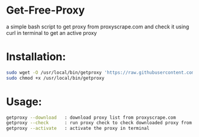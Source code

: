 # Get-Free-Proxy
a simple bash script to get proxy from proxyscrape.com and check it using curl in terminal to get an active proxy

# Installation:
```bash
sudo wget -O /usr/local/bin/getproxy 'https://raw.githubusercontent.com/wildyrando/Get-Free-Proxy/main/get-proxy.sh'
sudo chmod +x /usr/local/bin/getproxy
```

# Usage:
```bash
getproxy --download   : download proxy list from proxyscrape.com
getproxy --check      : run proxy check to check downloaded proxy from proxyscrape.com
getproxy --activate   : activate the proxy in terminal
```
